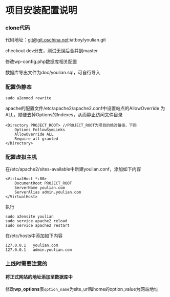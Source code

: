 # 项目安装配置说明
### clone代码

代码地址：git@git.oschina.net:iatboy/youlian.git

checkout dev分支，测试无误后合并到master

修改wp-config.php数据库相关配置

数据库导出文件为doc/youlian.sql，可自行导入

### 配置伪静态

	sudo a2enmod rewrite

apache的配置文件/etc/apache2/apache2.conf中设置站点的AllowOverride 为ALL，顺便去掉Options的Indexes，从而静止访问文件目录

	<Directory PROJECT_ROOT> //PROJECT_ROOT为项目的绝对路径，下同
		Options FollowSymLinks
		AllowOverride ALL
		Require all granted
	</Directory>

### 配置虚拟主机

在/etc/apache2/sites-available中新建youlian.conf，添加如下内容

	<VirtualHost *:80>
		DocumentRoot PROJECT_ROOT
		ServerName youlian.com
		ServerAlias admin.youlian.com
	</VirtualHost>

执行

	sudo a2ensite youlian
	sudo service apache2 reload
	sudo service apache2 restart

在/etc/hosts中添加如下内容

	127.0.0.1   youlian.com
	127.0.0.1   admin.youlian.com

### 上线时需要注意的

#### 将正式网站的地址添加至数据库中

修改**wp_options**表`option_name`为site_url和home的option_value为网站地址

